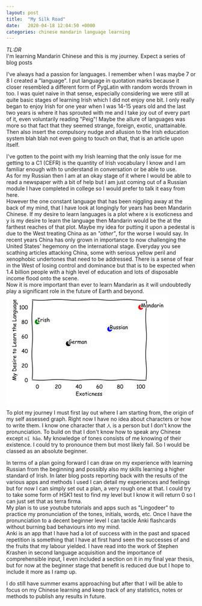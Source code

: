 ```yaml
---
layout: post
title:  "My Silk Road"
date:   2020-04-18 12:04:50 +0000
categories: chinese mandarin language learning
---
```


_TL:DR_   
I'm learning Mandarin Chinese and this is my journey. Expect a series of blog posts

I've always had a passion for languages. I remember when I was maybe 7 or 8 I created a "language". I put language in quotation marks because it closer resembled a different form of PygLatin with random words thrown in too. I was quiet naive in that sense, especially considering we were still at quite basic stages of learning Irish which I did not enjoy one bit. I only really began to enjoy Irish for one year when I was 14-15 years old and the last two years is where it has sprouted with me and I take joy out of every part of it, even voluntarily reading "Peig"! Maybe the allure of languages was more so that fact that they seemed strange, foreign, exotic, unattainable. Then also insert the compulsory nudge and allusion to the Irish education system blah blah not even going to touch on that, that is an article upon itself.    

I've gotten to the point with my Irish learning that the only issue for me getting to a C1 (CEFR) is the quantity of Irish vocabulary I know and I am familiar enough with to understand in conversation or be able to use.  
As for my Russian then I am at an okay stage of it where I would be able to read a newspaper with a bit of help but I am just coming out of a Russian module I have completed in college so I would prefer to talk it easy from here.  
However the one constant language that has been niggling away at the back of my mind, that I have look at longingly for years has been Mandarin Chinese. If my desire to learn languages is a plot where x is exoticness and y is my desire to learn the language then Mandarin would be the at the farthest reaches of that plot. Maybe my idea for putting it upon a pedestal is due to the West treating China as an _"other"_, for the worse I would say. In recent years China has only grown in importance to now challenging the United States' hegemony on the international stage. Everyday you see scathing articles attacking China, some with serious yellow peril and xenophobic undertones that need to be addressed. There is a sense of fear in the West of losing control and dominance but that is to be expected when 1.4 billion people with a high level of education and lots of disposable income flood onto the scene.  
Now it is more important than ever to learn Mandarin as it will undoubtedly play a significant role in the future of Earth and beyond.  
![My graph of desire to learn languages](/assets/languages-plot1.png)

To plot my journey I must first lay out where I am starting from, the origin of my self assessed graph. Right now I have no idea about characters or how to write them. I know one character that `人` is a person but I don't know the pronunciation. To build on that I don't know how to speak any Chinese except `nĭ hăo`. My knowledge of tones consists of me knowing of their existence. I could try to pronounce them but most likely fail. So I would be classed as an absolute beginner.  

In terms of a plan going forward I can draw on my experience with learning Russian from the beginning and possibly also my skills learning a higher standard of Irish. In later blog posts reporting back with the results of the various apps and methods I used I can detail my experiences and feelings but for now I can simply set out a plan, a very rough one at that. I could try to take some form of HSK1 test to find my level but I know it will return 0 so I can just set that as terra firma.  
My plan is to use youtube tutorials and apps such as "Lingodeer" to practice my pronunciation of the tones, initials, words, etc. Once I have the pronunciation to a decent beginner level I can tackle Anki flashcards without burning bad behaviours into my mind.  
Anki is an app that I have had a lot of success with in the past and spaced repetition is something that I have at first hand seen the successes of and the fruits that my labour yielded. I have read into the work of Stephen Krashen in second language acquisition and the importance of comprehensible input, I even included a section on it in my final year thesis, but for now at the beginner stage that benefit is reduced due but I hope to include it more as I ramp up.

I do still have summer exams approaching but after that I will be able to focus on my Chinese learning and keep track of any statistics, notes or methods to publish any results in future.